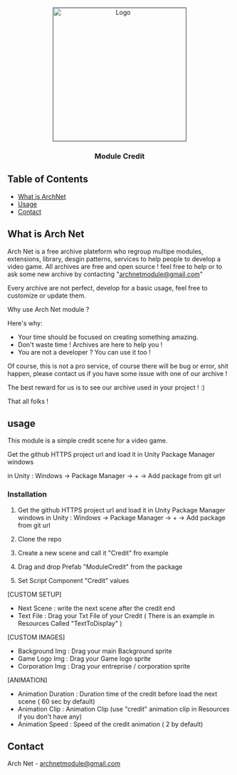 
<!-- PROJECT LOGO -->
<br />
<p align="center">
  <a href="">
    <img src="https://archnet-plateform.fr/images/ArchNetLogoWithBck.png" alt="Logo" width="300">
  </a>

  <h3 align="center">Module Credit</h3>
</p>



<!-- TABLE OF CONTENTS -->
## Table of Contents

* [What is ArchNet](#about-the-project)
* [Usage](#usage)
* [Contact](#contact)



<!-- ABOUT THE PROJECT -->
## What is Arch Net

Arch Net is a free archive plateform who regroup multipe modules, extensions, library, desgin patterns, services to help people to develop a video game.
All archives are free and open source ! feel free to help or to ask some new archive by contacting "archnetmodule@gmail.com"

Every archive are not perfect, develop for a basic usage, feel free to customize or update them.

Why use Arch Net module ?

Here's why:
* Your time should be focused on creating something amazing.
* Don't waste time ! Archives are here to help you !
* You are not a developer ? You can use it too !

Of course, this is not a pro service, of course there will be bug or error, shit happen, please contact us if you have some issue with one of our archive !

The best reward for us is to see our archive used in your project ! :) 

That all folks !


<!-- Usage -->
## usage

This module is a simple credit scene for a video game.

Get the github HTTPS project url and load it in Unity Package Manager windows

in Unity : Windows -> Package Manager -> + -> Add package from git url

### Installation

1. Get the github HTTPS project url and load it in Unity Package Manager windows
in Unity : Windows -> Package Manager -> + -> Add package from git url

2. Clone the repo

3. Create a new scene and call it "Credit" fro example

4. Drag and drop Prefab "ModuleCredit"  from the package

5. Set Script Component "Credit" values

[CUSTOM SETUP]

- Next Scene : write the next scene after the credit end
- Text File : Drag your Txt File of your Credit ( There is an example in Resources Called "TextToDisplay" )

[CUSTOM IMAGES]

- Background Img : Drag your main Background sprite
- Game Logo Img : Drag your Game logo sprite
- Corporation Img : Drag your entreprise / corporation sprite

[ANIMATION]

- Animation Duration : Duration time of the credit before load the next scene ( 60 sec by default)
- Animation Clip : Animation Clip (use "credit" animation clip in Resources if you don't have any)
- Animation Speed : Speed of the credit animation ( 2 by default)

<!-- CONTACT -->
## Contact

Arch Net - archnetmodule@gmail.com
